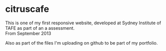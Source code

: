 # citruscafe
<p> This is one of my first responsive website, developed at Sydney Institute of TAFE as part of an a assessment.<br />
From September 2013</p>
<p> Also as part of the files I'm uploading on github to be part of my portfolio. </p>
